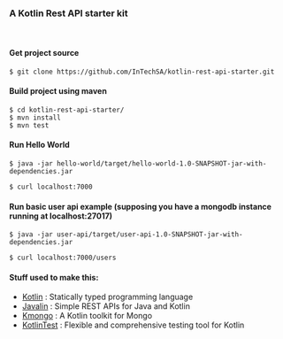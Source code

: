 ### A Kotlin Rest API starter kit
&nbsp;

#### Get project source


```shell
$ git clone https://github.com/InTechSA/kotlin-rest-api-starter.git
```

#### Build project using maven

```shell
$ cd kotlin-rest-api-starter/
$ mvn install
$ mvn test
```

#### Run Hello World

```shell
$ java -jar hello-world/target/hello-world-1.0-SNAPSHOT-jar-with-dependencies.jar
```

```shell
$ curl localhost:7000
```

#### Run basic user api example (supposing you have a mongodb instance running at localhost:27017)

```shell
$ java -jar user-api/target/user-api-1.0-SNAPSHOT-jar-with-dependencies.jar
```

```shell
$ curl localhost:7000/users
```

#### Stuff used to make this:

 * [Kotlin](https://kotlinlang.org/) : Statically typed programming language
 * [Javalin](https://javalin.io/) : Simple REST APIs for Java and Kotlin
 * [Kmongo](https://litote.org/kmongo/) : A Kotlin toolkit for Mongo
 * [KotlinTest](https://github.com/kotlintest/kotlintest) : Flexible and comprehensive testing tool for Kotlin
